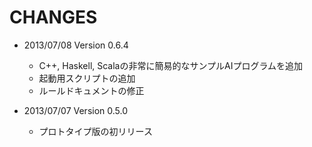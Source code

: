 CHANGES
========================

- 2013/07/08 Version 0.6.4
  - C++, Haskell, Scalaの非常に簡易的なサンプルAIプログラムを追加
  - 起動用スクリプトの追加
  - ルールドキュメントの修正

- 2013/07/07 Version 0.5.0
  - プロトタイプ版の初リリース
